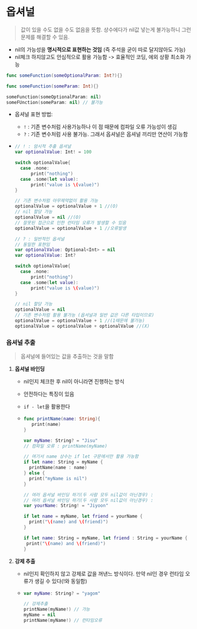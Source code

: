 # 옵셔널



> 값이 있을 수도 없을 수도 없음을 뜻함. 상수에다가 nil값 넣는게 불가능하니 그런 문제를 해결할 수 있음. 

- nil의 가능성을 **명시적으로 표현하는 것임** (즉 주석을 굳이 따로 달지않아도 가능)
- nil체크 하지않고도 안심적으로 활용 가능함 -> 효율적인 코딩, 에외 상황 최소화 가능



```swift
func someFunction(someOptionalParam: Int?){}

func someFunction(someParam: Int){}

someFunction(someOptionalParam: nil)
someFUnction(someParam: nil) // 불가능
```



- 옵셔널 표현 방법:
  - `!` : 기존 변수처럼 사용가능하나 이 점 때문에 컴파일 오류 가능성이 생김
  - `?` : 기존 변수처럼 사용 불가능. 그래서 옵셔널은 옵셔널 끼리만 연산이 가능함

- ```swift
  // ! : 암시적 추출 옵셔널
  var optionalValue: Int! = 100
  
  switch optionalValue{
    case .none:
    	print("nothing")
    case .some(let value):
    	print("value is \(value)")
  }
  
  // 기존 변수처럼 아무제약없이 활용 가능
  optionalValue = optionalValue + 1 //(O)
  // nil 할당 가능
  optionalValue = nil //(O)
  // 잘못된 접근으로 인한 런타임 오류가 발생할 수 있음
  optionalValue = optionalValue + 1 //오류발생
  
  // ? : 일반적인 옵셔널
  // 동일한 표현임
  var optionalValue: Optional<Int> = nil
  var optionalValue: Int?
  
  switch optionalValue{
    case .none:
    	print("nothing")
    case .some(let value):
    	print("value is \(value)")
  }
  
  // nil 할당 가능
  optionalValue = nil
  // 기존 변수처럼 활용 불가능 (옵셔널과 일반 값은 다른 타입이므로)
  optionalValue = optionalValue + 1 //(1때문에 불가능)
  optionalValue = optionalValue + optionalValue //(X)
  ```



### 옵셔널 추출

> 옵셔널에 들어있는 값을 추출하는 것을 말함

1. **옵셔널 바인딩**

   - nil인지 체크한 후 nil이 아니라면 진행하는 방식

   - 안전하다는 특징이 있음

   - `if - let`을 활용한다

   - ```swift
     func printName(name: String){
     	print(name)
     }
     
     var myName: String? = "Jisu"
     // 컴파일 오류 : printName(myName) 
     
     // 여기서 name 상수는 if let 구문에서만 활용 가능함
     if let name: String = myName {
       printName(name : name)
     } else {
       print("myName is nil")
     }
     
     // 여러 옵셔널 바인딩 하기(두 사람 모두 nil값이 아닌경우) :
     // 여러 옵셔널 바인딩 하기(두 사람 모두 nil값이 아닌경우) :
     var yourName: String! = "Jiyoon"
     
     if let name = myName, let friend = yourName {
       print("\(name) and \(friend)")
     }
     
     if let name: String = myName, let friend : String = yourName {
      print("\(name) and \(friend)")
     }
     ```

2. **강제 추출**

   - nil인지 확인하지 않고 강제로 값을 꺼낸느 방식이다. 만약 nil인 경우 런타임 오류가 생길 수 있다(!와 동일함)

   - ```swift
     var myName: String? = "yagom"
     
     // 강제추출
     printName(myName!) // 가능
     myName = nil
     printName(myName!) // 런타임오류
     ```